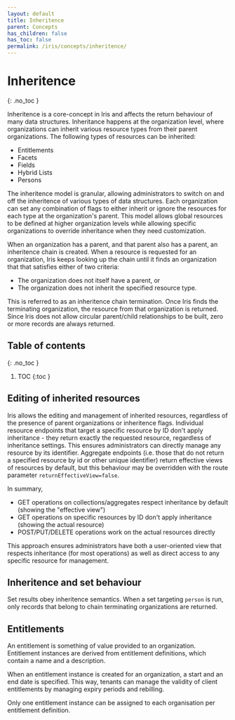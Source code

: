```yaml
---
layout: default
title: Inheritence
parent: Concepts
has_children: false
has_toc: false
permalink: /iris/concepts/inheritence/
---
```


# Inheritence
{: .no_toc }

Inheritence is a core-concept in Iris and affects the return behaviour of many data structures. Inheritance happens at the organization level, where organizations can inherit various resource types from their parent organizations. The following types of resources can be inherited:

* Entitlements
* Facets
* Fields
* Hybrid Lists
* Persons

The inheritence model is granular, allowing administrators to switch on and off the inheritence of various types of data structures. Each organization can set any combination of flags to either inherit or ignore the resources for each type at the organization's parent. This model allows global resources to be defined at higher organization levels while allowing specific organizations to override inheritance when they need customization.

When an organization has a parent, and that parent also has a parent, an inheritence chain is created. When a resource is requested for an organization, Iris keeps looking up the chain until it finds an organization that that satisfies either of two criteria:

* The organization does not itself have a parent, or
* The organization does not inherit the specified resource type.

This is referred to as an inheritence chain termination. Once Iris finds the terminating organization, the resource from that organization is returned. Since Iris does not allow circular parent/child relationships to be built, zero or more records are always returned.

## Table of contents
{: .no_toc }

1. TOC
{:toc }

## Editing of inherited resources

Iris allows the editing and management of inherited resources, regardless of the presence of parent organizations or inheritence flags. Individual resource endpoints that target a specific resource by ID don't apply inheritance - they return exactly the requested resource, regardless of inheritance settings. This ensures administrators can directly manage any resource by its identifier. Aggregate endpoints (i.e. those that do not return a specified resource by id or other unique identifier) return effective views of resources by default, but this behaviour may be overridden with the route parameter `returnEffectiveView=false`.

In summary,

* GET operations on collections/aggregates respect inheritance by default (showing the "effective view")
* GET operations on specific resources by ID don't apply inheritance (showing the actual resource)
* POST/PUT/DELETE operations work on the actual resources directly

This approach ensures administrators have both a user-oriented view that respects inheritance (for most operations) as well as direct access to any specific resource for management.

## Inheritence and set behaviour

Set results obey inheritence semantics. When a set targeting `person` is run, only records that belong to chain terminating organizations are returned.

## Entitlements

An entitlement is something of value provided to an organization. Entitlement instances are derived from entitlement definitions, which contain a name and a description.

When an entitlement instance is created for an organization, a start and an end date is specified. This way, tenants can manage the validity of client entitlements by managing expiry periods and rebilling.

Only one entitlement instance can be assigned to each organisation per entitlement definition.
